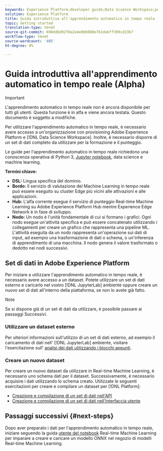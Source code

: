 ```yaml
---
keywords: Experience Platform;developer guide;Data Science Workspace;popular topics;Real time machine learning;
solution: Experience Platform
title: Guida introduttiva all'apprendimento automatico in tempo reale
topic: Getting started
translation-type: tm+mt
source-git-commit: 690ddbd92f0a2e4e06b988e761dabff399cd2367
workflow-type: tm+mt
source-wordcount: '405'
ht-degree: 0%

---
```



# Guida introduttiva all&#39;apprendimento automatico in tempo reale (Alpha)

>[!IMPORTANT]
>
>L&#39;apprendimento automatico in tempo reale non è ancora disponibile per tutti gli utenti. Questa funzione è in alfa e viene ancora testata. Questo documento è soggetto a modifiche.

Per utilizzare l&#39;apprendimento automatico in tempo reale, è necessario avere accesso a un&#39;organizzazione con provisioning Adobe Experience Platform e [!DNL Data Science Workspace]. Inoltre, è necessario disporre di un set di dati completo da utilizzare per la formazione e il punteggio.

Le guide per l&#39;apprendimento automatico in tempo reale richiedono una conoscenza operativa di Python 3, [Jupyter notebook](../jupyterlab/overview.md), data science e machine learning.

**Termini chiave:**

- **DSL:** Lingua specifica del dominio.
- **Bordo:** Il servizio di valutazione del Machine Learning in tempo reale può essere eseguito su cluster Edge più vicini alle attivazioni e alle applicazioni.
- **Hub:** L&#39;alfa corrente esegue il servizio di punteggio Real-time Machine Learning su Adobe Experience Platform Hub mentre Experience Edge Network è in fase di sviluppo.
- **Nodo:** Un nodo è l&#39;unità fondamentale di cui si formano i grafici. Ogni nodo esegue un&#39;attività specifica e può essere concatenato utilizzando i collegamenti per creare un grafico che rappresenta una pipeline ML. L&#39;attività eseguita da un nodo rappresenta un&#39;operazione sui dati di input, ad esempio una trasformazione di dati o schema, o un&#39;inferenza di apprendimento di una macchina. Il nodo genera il valore trasformato o dedotto nei nodi successivi.

## Set di dati in Adobe Experience Platform

Per iniziare a utilizzare l&#39;apprendimento automatico in tempo reale, è necessario avere accesso a un dataset. Potete utilizzare un set di dati esterno e caricarlo nel vostro [!DNL JupyterLab] ambiente oppure creare un nuovo set di dati all&#39;interno della piattaforma, se non lo avete già fatto.

>[!NOTE]
>
>Se si dispone già di un set di dati da utilizzare, è possibile passare ai passaggi [](#next-steps)Successivi.

### Utilizzare un dataset esterno

Per ulteriori informazioni sull&#39;utilizzo di un set di dati esterno, ad esempio il caricamento di dati nell&#39; [!DNL JupyterLab] ambiente, visitare l&#39;esercitazione sull&#39; [analisi dei dati utilizzando i blocchi appunti](../jupyterlab/analyze-your-data.md#external-data).

### Creare un nuovo dataset

Per creare un nuovo dataset da utilizzare in Real-time Machine Learning, è necessario uno schema dati per il dataset. Successivamente, è necessario acquisire i dati utilizzando lo schema creato. Utilizzate le seguenti esercitazioni per creare e compilare un dataset per [!DNL Platform]:

- [Creazione e compilazione di un set di dati nell&#39;API](../../catalog/datasets/create.md)
- [Creazione e compilazione di un set di dati nell’interfaccia utente](../../ingestion/tutorials/ingest-batch-data.md)

## Passaggi successivi {#next-steps}

Dopo aver preparato i dati per l&#39;apprendimento automatico in tempo reale, iniziare seguendo la guida [utente del notebook](./rtml-authoring-notebook.md) Real-time Machine Learning per imparare a creare e caricare un modello ONNX nel negozio di modelli Real-time Machine Learning.

